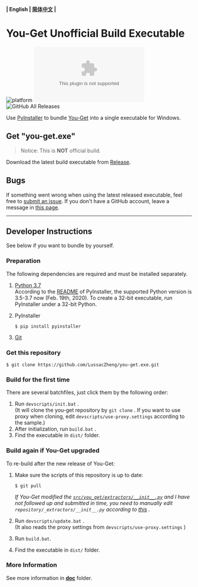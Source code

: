 **| English | [简体中文](README_cn.md) |**

# You-Get Unofficial Build Executable

![platform](https://img.shields.io/badge/platform-windows-brightgreen)
![GitHub release](https://img.shields.io/github/v/release/LussacZheng/you-get.exe?include_prereleases&label=build)
![GitHub All Releases](https://img.shields.io/github/downloads/LussacZheng/you-get.exe/total?color=yellowgreen)

Use [PyInstaller](https://github.com/pyinstaller/pyinstaller) to bundle [You-Get](https://github.com/soimort/you-get) into a single executable for Windows.

## Get "you-get.exe"

> Notice: This is **NOT** official build.

Download the latest build executable from [Release](https://github.com/LussacZheng/you-get.exe/releases).

## Bugs

If something went wrong when using the latest released  executable, feel free to [submit an issue](https://github.com/LussacZheng/you-get.exe/issues). If you don't have a GitHub account, leave a message in [this page](https://blog.lussac.net/archives/315/).

---

## Developer Instructions

See below if you want to bundle by yourself.

### Preparation

The following dependencies are required and must be installed separately.

1. [Python 3.7](https://www.python.org/downloads/windows/)  
   According to the [README](https://github.com/pyinstaller/pyinstaller#requirements-and-tested-platforms) of PyInstaller, the supported Python version is 3.5-3.7 now (Feb. 19th, 2020). To create a 32-bit executable, run PyInstaller under a 32-bit Python.

2. PyInstaller

   ```shell
   $ pip install pyinstaller
   ```

3. [Git](https://git-scm.com/) 

### Get this repository

```shell
$ git clone https://github.com/LussacZheng/you-get.exe.git
```

### Build for the first time

There are several batchfiles, just click them by the following order:

1. Run `devscripts/init.bat` .  
   (It will clone the you-get repository by `git clone` . If you want to use proxy when cloning, edit `devscripts/use-proxy.settings` according to the sample.)
2. After initialization, run `build.bat` .
3. Find the executable in `dist/` folder.

### Build again if You-Get upgraded

To re-build after the new release of You-Get:

1. Make sure the scripts of this repository is up to date:

   ```shell
   $ git pull
   ```

   *If You-Get modified the [`src/you_get/extractors/__init__.py`](https://github.com/soimort/you-get/blob/develop/src/you_get/extractors/__init__.py) and I have not followed up and submitted in time, you need to manually edit `repository/_extractors/__init__.py` according to [this](https://github.com/LussacZheng/you-get.exe/blob/master/doc/PyInstaller-Options.md#%E7%89%B9%E6%AE%8A%E6%83%85%E5%86%B5) .*

2. Run `devscripts/update.bat` .  
   (It also reads the proxy settings from `devscripts/use-proxy.settings` )
3. Run `build.bat`.
4. Find the executable in `dist/` folder.

### More Information

See more information in [**doc**](https://github.com/LussacZheng/you-get.exe/tree/master/doc) folder.
